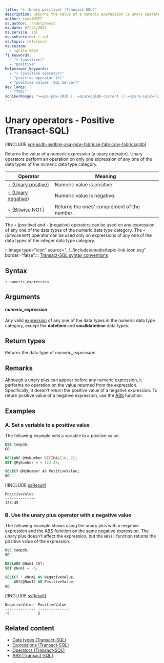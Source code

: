 ```yaml
---
title: "+ (Unary positive) (Transact-SQL)"
description: Returns the value of a numeric expression (a unary operator).
author: rwestMSFT
ms.author: randolphwest
ms.date: 07/23/2024
ms.service: sql
ms.subservice: t-sql
ms.topic: reference
ms.custom:
  - ignite-2024
f1_keywords:
  - "+ (positive)"
  - "positive"
helpviewer_keywords:
  - "+ (positive operator)"
  - "positive operator (+)"
  - "positive values [SQL Server]"
dev_langs:
  - "TSQL"
monikerRange: ">=aps-pdw-2016 || =azuresqldb-current || =azure-sqldw-latest || >=sql-server-2016 || >=sql-server-linux-2017 || =azuresqldb-mi-current || =fabric"
---
```


# Unary operators - Positive (Transact-SQL)

[!INCLUDE [sql-asdb-asdbmi-asa-pdw-fabricse-fabricdw-fabricsqldb](../../includes/applies-to-version/sql-asdb-asdbmi-asa-pdw-fabricse-fabricdw-fabricsqldb.md)]

Returns the value of a numeric expression (a unary operator). Unary operators perform an operation on only one expression of any one of the data types of the numeric data type category.

| Operator | Meaning |
| --- | --- |
| [+ (Unary positive)](unary-operators-positive.md) | Numeric value is positive. |
| [- (Unary negative)](unary-operators-negative.md) | Numeric value is negative. |
| [~ (Bitwise NOT)](bitwise-not-transact-sql.md) | Returns the ones' complement of the number. |

The `+` (positive) and `-` (negative) operators can be used on any expression of any one of the data types of the numeric data type category. The `~` (bitwise `NOT`) operator can be used only on expressions of any one of the data types of the integer data type category.

:::image type="icon" source="../../includes/media/topic-link-icon.svg" border="false"::: [Transact-SQL syntax conventions](../../t-sql/language-elements/transact-sql-syntax-conventions-transact-sql.md)

## Syntax

```syntaxsql
+ numeric_expression
```

## Arguments

#### *numeric_expression*

Any valid [expression](expressions-transact-sql.md) of any one of the data types in the numeric data type category, except the **datetime** and **smalldatetime** data types.

## Return types

Returns the data type of *numeric_expression*.

## Remarks

Although a unary plus can appear before any numeric expression, it performs no operation on the value returned from the expression. Specifically, it doesn't return the positive value of a negative expression. To return positive value of a negative expression, use the [ABS](../functions/abs-transact-sql.md) function.

## Examples

### A. Set a variable to a positive value

The following example sets a variable to a positive value.

```sql
USE tempdb;
GO

DECLARE @MyNumber DECIMAL(10, 2);
SET @MyNumber = + 123.45;

SELECT @MyNumber AS PositiveValue;
GO
```

[!INCLUDE [ssResult](../../includes/ssresult-md.md)]

```output
PositiveValue
--------------
123.45
```

### B. Use the unary plus operator with a negative value

The following example shows using the unary plus with a negative expression and the [ABS](../functions/abs-transact-sql.md) function on the same negative expression. The unary plus doesn't affect the expression, but the `ABS()` function returns the positive value of the expression.

```sql
USE tempdb;
GO

DECLARE @Num1 INT;
SET @Num1 = -5;

SELECT + @Num1 AS NegativeValue,
    ABS(@Num1) AS PositiveValue;
GO
```

[!INCLUDE [ssResult](../../includes/ssresult-md.md)]

```output
NegativeValue  PositiveValue
-------------- --------------
-5             5
```

## Related content

- [Data types (Transact-SQL)](../data-types/data-types-transact-sql.md)
- [Expressions (Transact-SQL)](expressions-transact-sql.md)
- [Operators (Transact-SQL)](operators-transact-sql.md)
- [ABS (Transact-SQL)](../functions/abs-transact-sql.md)

